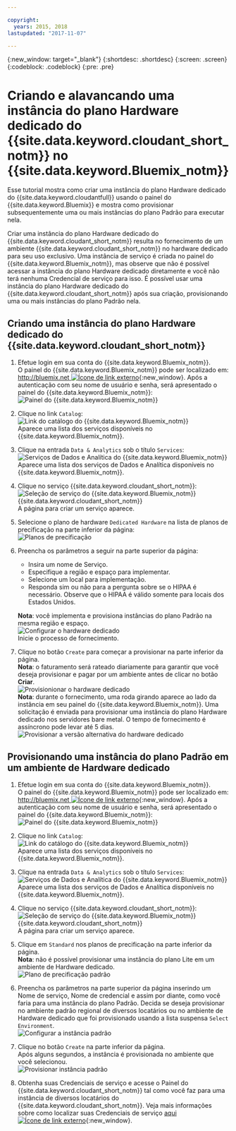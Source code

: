 ```yaml
---

copyright:
  years: 2015, 2018
lastupdated: "2017-11-07"

---
```


{:new_window: target="_blank"}
{:shortdesc: .shortdesc}
{:screen: .screen}
{:codeblock: .codeblock}
{:pre: .pre}

<!-- Acrolinx: 2017-02-23 -->

# Criando e alavancando uma instância do plano Hardware dedicado do {{site.data.keyword.cloudant_short_notm}} no {{site.data.keyword.Bluemix_notm}}

Esse tutorial mostra como criar uma instância do plano Hardware dedicado do {{site.data.keyword.cloudantfull}}
usando o painel do {{site.data.keyword.Bluemix}} e mostra como provisionar subsequentemente uma ou
mais instâncias do plano Padrão para executar nela. 

Criar uma instância do plano Hardware dedicado do {{site.data.keyword.cloudant_short_notm}} resulta no fornecimento
de um ambiente {{site.data.keyword.cloudant_short_notm}} no hardware dedicado para seu uso exclusivo. Uma instância
de serviço é criada no painel do {{site.data.keyword.Bluemix_notm}}, mas observe que não é possível
acessar a instância do plano Hardware dedicado diretamente e você não terá
nenhuma Credencial de serviço para isso. É possível usar uma instância do plano Hardware dedicado do {{site.data.keyword.cloudant_short_notm}}
após sua criação, provisionando uma ou mais instâncias do plano Padrão
nela.

## Criando uma instância do plano Hardware dedicado do {{site.data.keyword.cloudant_short_notm}}

1.  Efetue login em sua conta do {{site.data.keyword.Bluemix_notm}}.<br/>
    O painel do {{site.data.keyword.Bluemix_notm}} pode ser localizado em:
[http://bluemix.net ![Ícone de link externo](../images/launch-glyph.svg "Ícone de link externo")](http://bluemix.net){:new_window}.
    Após a autenticação com seu nome de usuário e senha,
será apresentado o painel do {{site.data.keyword.Bluemix_notm}}:<br/>
    ![Painel do {{site.data.keyword.Bluemix_notm}}](images/img0001.png)

2.  Clique no link `Catalog`:<br/>
    ![Link do catálogo do {{site.data.keyword.Bluemix_notm}}](images/img0002.png)<br/>
    Aparece uma lista dos serviços disponíveis no {{site.data.keyword.Bluemix_notm}}.

3.  Clique na entrada `Data & Analytics` sob o título `Services`:<br/>
    ![Serviços de Dados e Analítica do {{site.data.keyword.Bluemix_notm}}](images/img0003.png)<br/>
    Aparece uma lista dos serviços de Dados e Analítica
disponíveis no {{site.data.keyword.Bluemix_notm}}.

4.  Clique no serviço {{site.data.keyword.cloudant_short_notm}}:<br/>
    ![Seleção de serviço do {{site.data.keyword.Bluemix_notm}} {{site.data.keyword.cloudant_short_notm}}](images/img0004.png)<br/>
    A página para criar um serviço aparece. 

5.  Selecione o plano de hardware `Dedicated Hardware` na lista de planos de precificação na parte inferior da página:<br/>
    ![Planos de precificação](../tutorials/images/pricing_plan.png)
    
6.  Preencha os parâmetros a seguir na parte superior da página: <br/>
    -   Insira um nome de Serviço.<br/>
    -   Especifique a região e espaço para implementar.<br/>
    -   Selecione um local para implementação.<br/>
    -   Responda sim ou não para a pergunta sobre se o HIPAA é necessário. Observe que o HIPAA é válido somente para locais dos Estados Unidos.<br/> 
     
    **Nota**: você implementa e provisiona instâncias do plano Padrão na mesma região e espaço.    
    ![Configurar o hardware dedicado](../tutorials/images/select_deployment_location.png)<br/>
    Inicie o processo de fornecimento. 
    
7.  Clique no botão `Create` para começar a provisionar na parte inferior da página. <br/>
    **Nota**: o faturamento será rateado diariamente para garantir que você deseja provisionar e
    pagar por um ambiente antes de clicar no botão **Criar**.<br/>
    ![Provisionionar o hardware dedicado](../tutorials/images/create_button_provision.png)<br/>
    **Nota**: durante o fornecimento, uma roda girando aparece ao lado da instância em
    seu painel do {{site.data.keyword.Bluemix_notm}}. Uma solicitação é enviada para provisionar uma instância do plano Hardware dedicado nos
    servidores bare metal. O tempo de fornecimento é assíncrono pode levar até 5 dias.
    ![Provisionar a versão alternativa do hardware dedicado](../tutorials/images/create_button_provision2.png)<br/>
    
## Provisionando uma instância do plano Padrão em um ambiente de Hardware dedicado

1.  Efetue login em sua conta do {{site.data.keyword.Bluemix_notm}}.<br/>
    O painel do {{site.data.keyword.Bluemix_notm}} pode ser localizado em:
[http://bluemix.net ![Ícone de link externo](../images/launch-glyph.svg "Ícone de link externo")](http://bluemix.net){:new_window}.
    Após a autenticação com seu nome de usuário e senha,
será apresentado o painel do {{site.data.keyword.Bluemix_notm}}:<br/>
    ![Painel do {{site.data.keyword.Bluemix_notm}}](images/img0001.png)

2.  Clique no link `Catalog`:<br/>
    ![Link do catálogo do {{site.data.keyword.Bluemix_notm}}](images/img0002.png)<br/>
    Aparece uma lista dos serviços disponíveis no {{site.data.keyword.Bluemix_notm}}.

3.  Clique na entrada `Data & Analytics` sob o título `Services`:<br/>
    ![Serviços de Dados e Analítica do {{site.data.keyword.Bluemix_notm}}](images/img0003.png)<br/>
    Aparece uma lista dos serviços de Dados e Analítica
disponíveis no {{site.data.keyword.Bluemix_notm}}.

4.  Clique no serviço {{site.data.keyword.cloudant_short_notm}}:<br>
    ![Seleção de serviço do {{site.data.keyword.Bluemix_notm}} {{site.data.keyword.cloudant_short_notm}}](images/img0004.png)<br/>
    A página para criar um serviço aparece.  

5.  Clique em `Standard` nos planos de precificação na parte inferior da página. <br/>
    **Nota**: não é possível provisionar uma instância do plano Lite em um ambiente de Hardware dedicado.<br/>
    ![Plano de precificação padrão](../tutorials/images/standard_pricing_plan.png)
    
6.  Preencha os parâmetros na parte superior da página inserindo um Nome de serviço, Nome de credencial e assim por diante,
como você faria para uma instância do plano Padrão. Decida se deseja provisionar no ambiente padrão regional de diversos locatários
ou no ambiente de Hardware dedicado que foi provisionado usando a lista suspensa `Select Environment`.<br/>
    ![Configurar a instância padrão](../tutorials/images/select_environment.png)
    
7.  Clique no botão `Create` na parte inferior da página.<br/>
    Após alguns segundos, a instância é provisionada no ambiente que você selecionou.<br/>
    ![Provisionar instância padrão](../tutorials/images/create_button_provision_standard.png)
    
8.  Obtenha suas Credenciais de serviço e acesse o Painel do {{site.data.keyword.cloudant_short_notm}} tal como você faz para uma instância de diversos locatários do {{site.data.keyword.cloudant_short_notm}}.
    Veja mais informações sobre como localizar suas Credenciais de serviço [aqui ![Ícone de link externo](../images/launch-glyph.svg "Ícone de link externo")](https://console.bluemix.net/docs/services/Cloudant/tutorials/create_service.html#locating-your-service-credentials){:new_window}. 
     
